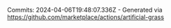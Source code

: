 Commits: 2024-04-06T19:48:07.336Z - Generated via https://github.com/marketplace/actions/artificial-grass
<br>
